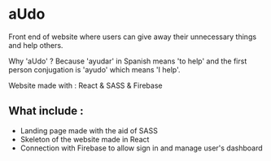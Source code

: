 # aUdo
Front end of website where users can give away their unnecessary things and help others.

Why 'aUdo' ? Because 'ayudar' in Spanish means 'to help' and the first person conjugation is 'ayudo' which means 'I help'.

Website made with : React & SASS & Firebase

## What include :
* Landing page made with the aid of SASS
* Skeleton of the website made in React
* Connection with Firebase to allow sign in and manage user's dashboard

